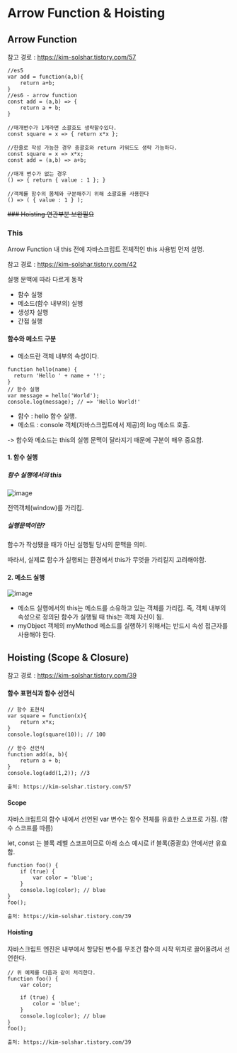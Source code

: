# Arrow Function & Hoisting

## Arrow Function
참고 경로 : https://kim-solshar.tistory.com/57
```
//es5
var add = function(a,b){
    return a+b;
}
//es6 - arrow function
const add = (a,b) => {
    return a + b;
}

//매개변수가 1개라면 소괄호도 생략할수있다.
const square = x => { return x*x };

//한줄로 작성 가능한 경우 중괄호와 return 키워드도 생략 가능하다.
const square = x => x*x;
const add = (a,b) => a+b;

//매개 변수가 없는 경우
() => { return { value : 1 }; }

//객체를 함수의 몸체와 구분해주기 위해 소괄호를 사용한다
() => ( { value : 1 } );

```

~~### Hoisting 연관부분 보완필요~~

### This

Arrow Function 내 this 전에 자바스크립트 전체적인 this 사용법 먼저 설명.

참고 경로 : https://kim-solshar.tistory.com/42

실행 문맥에 따라 다르게 동작
* 함수 실행
* 메소드(함수 내부의) 실행
* 생성자 실행
* 간접 실행

#### 함수와 메소드 구분
* 메소드란 객체 내부의 속성이다.
```
function hello(name) {  
  return 'Hello ' + name + '!';
}
// 함수 실행
var message = hello('World');  
console.log(message); // => 'Hello World!'
```
* 함수 : hello 함수 실행.
* 메소드 : console 객체(자바스크립트에서 제공)의 log 메소드 호출.

-> 함수와 메소드는 this의 실행 문맥이 달라지기 때문에 구분이 매우 중요함.

#### 1. 함수 실행

##### 함수 실행에서의 this
![image](https://user-images.githubusercontent.com/67194249/177711779-c7f1d7fb-3c39-491a-a354-7a25761fe575.png)

전역객체(window)를 가리킴.

##### 실행문맥이란?
함수가 작성됐을 때가 아닌 실행될 당시의 문맥을 의미.

따라서, 실제로 함수가 실행되는 환경에서 this가 무엇을 가리킬지 고려해야함.

#### 2. 메소드 실행
![image](https://user-images.githubusercontent.com/67194249/177712451-a8b6824b-5d25-45b2-8dfd-a8d92ee8da19.png)

* 메소드 실행에서의 this는 메소드를 소유하고 있는 객체를 가리킴. 즉, 객체 내부의 속성으로 정의된 함수가 실행될 때 this는 객체 자신이 됨.
* myObject 객체의 myMethod 메소드를 실행하기 위해서는 반드시 속성 접근자를 사용해야 한다.



## Hoisting (Scope & Closure)

참고 경로 : https://kim-solshar.tistory.com/39

#### 함수 표현식과 함수 선언식
```
// 함수 표현식
var square = function(x){
    return x*x;
}
console.log(square(10)); // 100

// 함수 선언식
function add(a, b){
    return a + b;
}
console.log(add(1,2)); //3

출처: https://kim-solshar.tistory.com/57
```

#### Scope

자바스크립트의 함수 내에서 선언된 var 변수는 함수 전체를 유효한 스코프로 가짐. (함수 스코프를 따름)

let, const 는 블록 레벨 스코프이므로 아래 소스 예시로 if 블록(중괄호) 안에서만 유효함.
```
function foo() {
    if (true) {
        var color = 'blue';
    }
    console.log(color); // blue
}
foo();

출처: https://kim-solshar.tistory.com/39
```
#### Hoisting

자바스크립트 엔진은 내부에서 할당된 변수를 무조건 함수의 시작 위치로 끌어올려서 선언한다.
```
// 위 예제를 다음과 같이 처리한다.
function foo() {
    var color;

    if (true) {
        color = 'blue';
    }
    console.log(color); // blue
}
foo();

출처: https://kim-solshar.tistory.com/39
```


